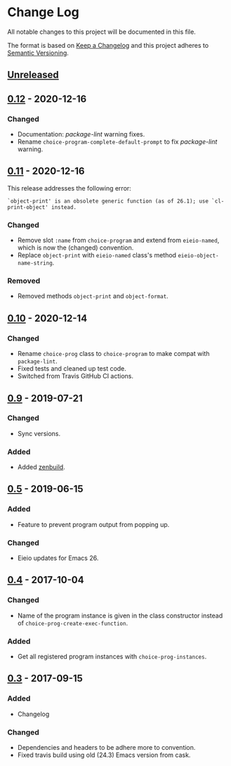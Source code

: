 # Change Log
All notable changes to this project will be documented in this file.

The format is based on [Keep a Changelog](http://keepachangelog.com/)
and this project adheres to [Semantic Versioning](http://semver.org/).


## [Unreleased]


## [0.12] - 2020-12-16

### Changed
- Documentation: *package-lint* warning fixes.
- Rename `choice-program-complete-default-prompt` to fix *package-lint*
  warning.


## [0.11] - 2020-12-16
This release addresses the following error:
```
`object-print' is an obsolete generic function (as of 26.1); use `cl-print-object' instead.
```

### Changed
- Remove slot `:name` from `choice-program` and extend from `eieio-named`,
  which is now the (changed) convention.
- Replace `object-print` with `eieio-named` class's method
  `eieio-object-name-string`.

### Removed
- Removed methods `object-print` and `object-format`.



## [0.10] - 2020-12-14
### Changed
- Rename `choice-prog` class to `choice-program` to make compat with
  `package-lint`.
- Fixed tests and cleaned up test code.
- Switched from Travis GitHub CI actions.


## [0.9] - 2019-07-21
### Changed
- Sync versions.

### Added
- Added [zenbuild].


## [0.5] - 2019-06-15
### Added
- Feature to prevent program output from popping up.

### Changed
- Eieio updates for Emacs 26.


## [0.4] - 2017-10-04
### Changed
- Name of the program instance is given in the class constructor instead of
  `choice-prog-create-exec-function`.
  
### Added
- Get all registered program instances with `choice-prog-instances`.


## [0.3] - 2017-09-15
### Added
- Changelog

### Changed
- Dependencies and headers to be adhere more to convention.
- Fixed travis build using old (24.3) Emacs version from cask.


[Unreleased]: https://github.com/plandes/choice-program/compare/v0.12...HEAD
[0.12]: https://github.com/plandes/choice-program/compare/v0.11...v0.12
[0.11]: https://github.com/plandes/choice-program/compare/v0.10...v0.11
[0.10]: https://github.com/plandes/choice-program/compare/v0.9...v0.10
[0.9]: https://github.com/plandes/choice-program/compare/v0.5...v0.9
[0.5]: https://github.com/plandes/choice-program/compare/v0.4...v0.5
[0.4]: https://github.com/plandes/choice-program/compare/v0.3...v0.4
[0.3]: https://github.com/plandes/choice-program/compare/v0.2...v0.3

<!-- links -->
[zenbuild]: https://github.com/plandes/zenbuild
